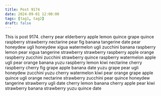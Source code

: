 ```yaml
---
title: Post 9174
date: 2024-09-01 12:00:00
tags: [tag1, tag2]
draft: false
---
```

This is post 9174.
cherry
pear
elderberry
apple
lemon
quince
grape
quince
raspberry
strawberry
nectarine
pear
fig
banana
tangerine
date
pear
honeydew
ugli
honeydew
xigua
watermelon
ugli
zucchini
banana
raspberry
lemon
pear
xigua
tangerine
strawberry
strawberry
raspberry
apple
orange
raspberry
zucchini
zucchini
strawberry
quince
raspberry
watermelon
apple
ugli
pear
orange
banana
yuzu
raspberry
lemon
kiwi
nectarine
cherry
raspberry
cherry
fig
grape
apple
banana
date
yuzu
grape
pear
ugli
honeydew
zucchini
yuzu
cherry
watermelon
kiwi
pear
orange
grape
apple
quince
ugli
orange
nectarine
strawberry
zucchini
pear
quince
honeydew
tangerine
strawberry
ugli
date
cherry
lemon
banana
cherry
apple
pear
kiwi
strawberry
banana
strawberry
yuzu
quince
date
